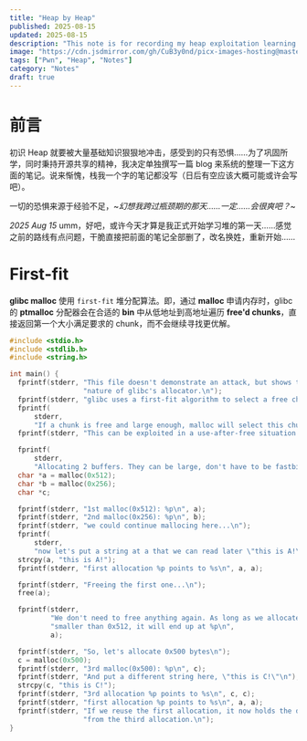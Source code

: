 ```yaml
---
title: "Heap by Heap"
published: 2025-08-15
updated: 2025-08-15
description: "This note is for recording my heap exploitation learning journey."
image: "https://cdn.jsdmirror.com/gh/CuB3y0nd/picx-images-hosting@master/.1apal2wi8c.avif"
tags: ["Pwn", "Heap", "Notes"]
category: "Notes"
draft: true
---
```


# 前言

初识 Heap 就要被大量基础知识狠狠地冲击，感受到的只有恐惧……为了巩固所学，同时秉持开源共享的精神，我决定单独撰写一篇 blog 来系统的整理一下这方面的笔记。说来惭愧，栈我一个字的笔记都没写（日后有空应该大概可能或许会写吧）。

一切的恐惧来源于经验不足，~_幻想我跨过瓶颈期的那天……一定……会很爽吧？_~

_2025 Aug 15_ umm，好吧，或许今天才算是我正式开始学习堆的第一天……感觉之前的路线有点问题，干脆直接把前面的笔记全部删了，改名换姓，重新开始……

# First-fit

**glibc malloc** 使用 `first-fit` 堆分配算法。即，通过 **malloc** 申请内存时，glibc 的 **ptmalloc** 分配器会在合适的 **bin** 中从低地址到高地址遍历 **free'd chunks**，直接返回第一个大小满足要求的 chunk，而不会继续寻找更优解。

```c
#include <stdio.h>
#include <stdlib.h>
#include <string.h>

int main() {
  fprintf(stderr, "This file doesn't demonstrate an attack, but shows the "
                  "nature of glibc's allocator.\n");
  fprintf(stderr, "glibc uses a first-fit algorithm to select a free chunk.\n");
  fprintf(
      stderr,
      "If a chunk is free and large enough, malloc will select this chunk.\n");
  fprintf(stderr, "This can be exploited in a use-after-free situation.\n");

  fprintf(
      stderr,
      "Allocating 2 buffers. They can be large, don't have to be fastbin.\n");
  char *a = malloc(0x512);
  char *b = malloc(0x256);
  char *c;

  fprintf(stderr, "1st malloc(0x512): %p\n", a);
  fprintf(stderr, "2nd malloc(0x256): %p\n", b);
  fprintf(stderr, "we could continue mallocing here...\n");
  fprintf(
      stderr,
      "now let's put a string at a that we can read later \"this is A!\"\n");
  strcpy(a, "this is A!");
  fprintf(stderr, "first allocation %p points to %s\n", a, a);

  fprintf(stderr, "Freeing the first one...\n");
  free(a);

  fprintf(stderr,
          "We don't need to free anything again. As long as we allocate "
          "smaller than 0x512, it will end up at %p\n",
          a);

  fprintf(stderr, "So, let's allocate 0x500 bytes\n");
  c = malloc(0x500);
  fprintf(stderr, "3rd malloc(0x500): %p\n", c);
  fprintf(stderr, "And put a different string here, \"this is C!\"\n");
  strcpy(c, "this is C!");
  fprintf(stderr, "3rd allocation %p points to %s\n", c, c);
  fprintf(stderr, "first allocation %p points to %s\n", a, a);
  fprintf(stderr, "If we reuse the first allocation, it now holds the data "
                  "from the third allocation.\n");
}
```

